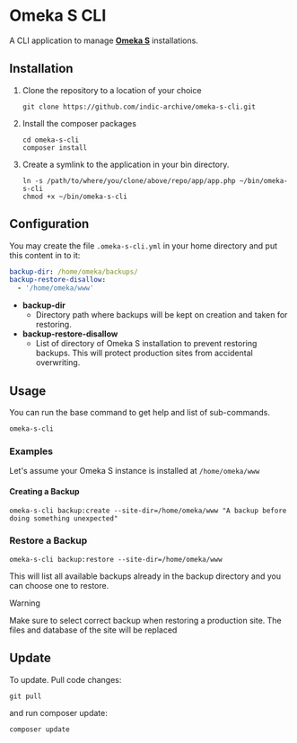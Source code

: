 # Omeka S CLI

A CLI application to manage [**Omeka S**](https://omeka.org/s/) installations.

## Installation

1. Clone the repository to a location of your choice
    ``` shell
    git clone https://github.com/indic-archive/omeka-s-cli.git
    ```
2. Install the composer packages
    ``` shell
    cd omeka-s-cli
    composer install
    ```
3. Create a symlink to the application in your bin directory.
    ``` shell
    ln -s /path/to/where/you/clone/above/repo/app/app.php ~/bin/omeka-s-cli
    chmod +x ~/bin/omeka-s-cli
    ```

## Configuration

You may create the file `.omeka-s-cli.yml` in your home directory and put this content in to it:

``` yaml
backup-dir: /home/omeka/backups/
backup-restore-disallow:
  - '/home/omeka/www'
```

* **backup-dir**
    * Directory path where backups will be kept on creation and taken for restoring.
* **backup-restore-disallow**
    * List of directory of Omeka S installation to prevent restoring backups. This will protect production sites from accidental overwriting.

## Usage

You can run the base command to get help and list of sub-commands.

``` shell
omeka-s-cli
```

### Examples

Let's assume your Omeka S instance is installed at `/home/omeka/www`

#### Creating a Backup

``` shell
omeka-s-cli backup:create --site-dir=/home/omeka/www "A backup before doing something unexpected"
```

### Restore a Backup

``` shell
omeka-s-cli backup:restore --site-dir=/home/omeka/www
```

This will list all available backups already in the backup directory and you can choose one to restore.

> [!WARNING]
> Make sure to select correct backup when restoring a production site. The files and database of the site will be   replaced


## Update

To update. Pull code changes:

``` shell
git pull
```

and run composer update:

``` shell
composer update
```